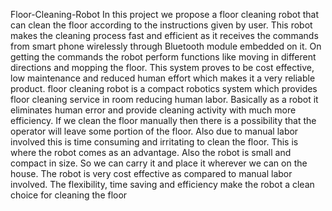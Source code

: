  Floor-Cleaning-Robot
 In this project we propose a floor cleaning robot that can clean the floor according to the instructions given by user. This robot makes the cleaning process fast and efficient as it
receives the commands from smart phone wirelessly through Bluetooth module embedded on it. On getting the commands the robot perform functions like moving in different
directions and mopping the floor. This system proves to be cost effective, low maintenance and reduced human effort which makes it a very reliable product.
floor cleaning robot is a compact robotics system which provides floor cleaning service in room reducing human labor. Basically as a robot it eliminates human error and
provide cleaning activity with much more efficiency. If we clean the floor manually then there is a possibility that the operator will leave some portion of the floor. Also due to
manual labor involved this is time consuming and irritating to clean the floor. This is where the robot comes as an advantage. Also the robot is small and compact in size. So we
can carry it and place it wherever we can on the house. The robot is very cost effective as compared to manual labor involved. The flexibility, time saving and efficiency make
the robot a clean choice for cleaning the floor
